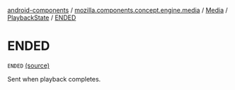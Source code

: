 [android-components](../../../index.md) / [mozilla.components.concept.engine.media](../../index.md) / [Media](../index.md) / [PlaybackState](index.md) / [ENDED](./-e-n-d-e-d.md)

# ENDED

`ENDED` [(source)](https://github.com/mozilla-mobile/android-components/blob/master/components/concept/engine/src/main/java/mozilla/components/concept/engine/media/Media.kt#L96)

Sent when playback completes.

